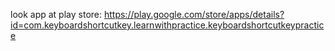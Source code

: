 look app at play store: https://play.google.com/store/apps/details?id=com.keyboardshortcutkey.learnwithpractice.keyboardshortcutkeypractice
